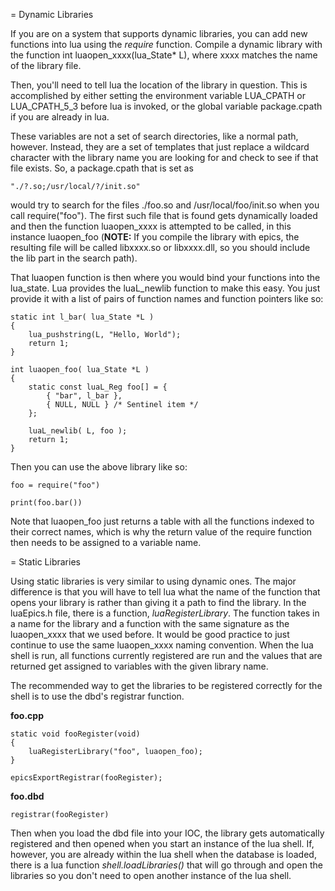 = Dynamic Libraries

If you are on a system that supports dynamic libraries, you can add new 
functions into lua using the *require* function. Compile a dynamic library 
with the function int luaopen_xxxx(lua_State* L), where xxxx matches the 
name of the library file. 

Then, you'll need to tell lua the location of the library in question.
This is accomplished by either setting the environment variable LUA_CPATH
or LUA_CPATH_5_3 before lua is invoked, or the global variable package.cpath
if you are already in lua.

These variables are not a set of search directories, like a normal path, however.
Instead, they are a set of templates that just replace a wildcard character with
the library name you are looking for and check to see if that file exists. So,
a package.cpath that is set as

    "./?.so;/usr/local/?/init.so"

would try to search for the files ./foo.so and /usr/local/foo/init.so when you call
require("foo"). The first such file that is found gets dynamically loaded and then
the function luaopen_xxxx is attempted to be called, in this instance luaopen_foo
(**NOTE:** If you compile the library with epics, the resulting file will be called
libxxxx.so or libxxxx.dll, so you should include the lib part in the search path).

That luaopen function is then where you would bind your functions into the lua_state.
Lua provides the luaL_newlib function to make this easy. You just provide it with a 
list of pairs of function names and function pointers like so:

    static int l_bar( lua_State *L )
    {
        lua_pushstring(L, "Hello, World");
        return 1;
    }

    int luaopen_foo( lua_State *L )
    {
        static const luaL_Reg foo[] = {
            { "bar", l_bar },
            { NULL, NULL } /* Sentinel item */
        };

        luaL_newlib( L, foo );
        return 1;
    }
    
Then you can use the above library like so:

    foo = require("foo")
    
    print(foo.bar())
    
Note that luaopen_foo just returns a table with all the functions indexed to their
correct names, which is why the return value of the require function then needs to
be assigned to a variable name. 

= Static Libraries

Using static libraries is very similar to using dynamic ones. The major difference
is that you will have to tell lua what the name of the function that opens your
library is rather than giving it a path to find the library. In the luaEpics.h
file, there is a function, *luaRegisterLibrary*. The function takes in a name for 
the library and a function with the same signature as the luaopen_xxxx that we used
before. It would be good practice to just continue to use the same luaopen_xxxx
naming convention. When the lua shell is run, all functions currently registered are run
and the values that are returned get assigned to variables with the given library
name.

The recommended way to get the libraries to be registered correctly for the shell is to
use the dbd's registrar function.

**foo.cpp**

    static void fooRegister(void)
    {
        luaRegisterLibrary("foo", luaopen_foo);
    }

    epicsExportRegistrar(fooRegister);

**foo.dbd**

    registrar(fooRegister)

Then when you load the dbd file into your IOC, the library gets automatically registered and
then opened when you start an instance of the lua shell. If, however, you are already within
the lua shell when the database is loaded, there is a lua function *shell.loadLibraries()*
that will go through and open the libraries so you don't need to open another instance of the
lua shell.
